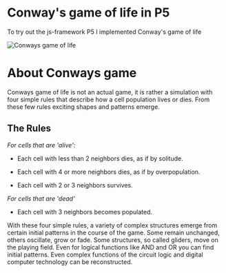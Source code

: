 # Conway's game of life in P5
To try out the js-framework P5 I implemented Conway's game of life

![Conways game of life](https://i.imgur.com/74rkACf.gif)

# About Conways game
Conways game of life is not an actual game, it is rather a simulation with four simple rules that describe how a cell population lives or dies. From these few rules exciting shapes and patterns emerge.

## The Rules

*For cells that are 'alive':*

- Each cell with less than 2 neighbors dies, as if by solitude.

- Each cell with 4 or more neighbors dies, as if by overpopulation.

- Each cell with 2 or 3 neighbors survives.

*For cells that are 'dead'*

- Each cell with 3 neighbors becomes populated.

With these four simple rules, a variety of complex structures emerge from certain initial patterns in the course of the game. Some remain unchanged, others oscillate, grow or fade. Some structures, so called gliders, move on the playing field. Even for logical functions like AND and OR you can find initial patterns.  Even complex functions of the circuit logic and digital computer technology can be reconstructed.
